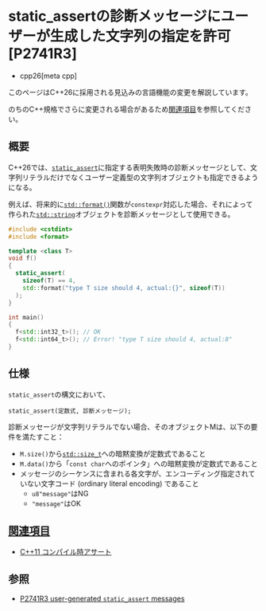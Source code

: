 # static_assertの診断メッセージにユーザーが生成した文字列の指定を許可 [P2741R3]
* cpp26[meta cpp]

<!-- start lang caution -->

このページはC++26に採用される見込みの言語機能の変更を解説しています。

のちのC++規格でさらに変更される場合があるため[関連項目](#relative_page)を参照してください。

<!-- last lang caution -->

## 概要
C++26では、[`static_assert`](/lang/cpp11/static_assert.md)に指定する表明失敗時の診断メッセージとして、文字列リテラルだけでなくユーザー定義型の文字列オブジェクトも指定できるようになる。

例えば、将来的に[`std::format()`](/reference/format/format.md)関数が`constexpr`対応した場合、それによって作られた[`std::string`](/reference/string/basic_string.md)オブジェクトを診断メッセージとして使用できる。

```cpp example
#include <cstdint>
#include <format>

template <class T>
void f()
{
  static_assert(
    sizeof(T) == 4,
    std::format("type T size should 4, actual:{}", sizeof(T))
  );
}

int main()
{
  f<std::int32_t>(); // OK
  f<std::int64_t>(); // Error! "type T size should 4, actual:8"
}
```


## 仕様
`static_assert`の構文において、

```
static_assert(定数式, 診断メッセージ);
```

診断メッセージが文字列リテラルでない場合、そのオブジェクトMは、以下の要件を満たすこと：

- `M.size()`から[`std::size_t`](/reference/cstddef/size_t.md)への暗黙変換が定数式であること
- `M.data()`から「`const char`へのポインタ」への暗黙変換が定数式であること
- メッセージのシーケンスに含まれる各文字が、エンコーディング指定されていない文字コード (ordinary literal encoding) であること
    - `u8"message"`はNG
    - `"message"`はOK


## <a id="relative-page" href="#relative-page">関連項目</a>
- [C++11 コンパイル時アサート](/lang/cpp11/static_assert.md)


## 参照
- [P2741R3 user-generated `static_assert` messages](https://www.open-std.org/jtc1/sc22/wg21/docs/papers/2023/p2741r3.pdf)